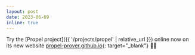 ```yaml
---
layout: post
date: 2023-06-09
inline: true
---
```


Try the [Propel project]({{ '/projects/propel' | relative_url }}) online now on its new website [propel-prover.github.io](https://propel-prover.github.io){: target="_blank"} 👩‍💻
